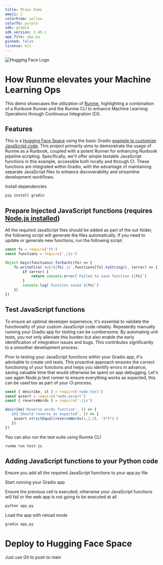 ```yaml
---
title: Mlops Demo
emoji: 🏃
colorFrom: yellow
colorTo: purple
sdk: gradio
sdk_version: 3.40.1
app_file: app.py
pinned: false
license: mit
---
```


![Hugging Face Logo](https://huggingface.co/datasets/huggingface/brand-assets/resolve/main/hf-logo.svg)

# How Runme elevates your Machine Learning Ops

This demo showcases the utilization of [Runme](https://runme.dev/), highlighting a combination of a Runbook Runner and the Runme CLI to enhance Machine Learning Operations through Continuous Integration (CI).

## Features

This is a [Hugging Face Space](https://huggingface.co/spaces) using the basic Gradio [example to customize JavaScript code](https://www.gradio.app/guides/custom-CSS-and-JS).
This project primarily aims to demonstrate the usage of Runme as a Runbook, coupled with a potent Runner for enhancing Runbook pipeline scripting. Specifically, we'll offer simple testable JavaScript functions in this example, accessible both locally and through CI. These functions are integrated within Gradio, with the advantage of maintaining separate JavaScript files to enhance discoverability and streamline development workflows.

Install dependencies

```sh
pip install gradio
```

## Prepare Injected JavaScript functions (requires [Node.js installed](https://nodejs.org/en/download))

All the required JavaScript files should be added as part of the out folder, the following script will generate the files automatically.
If you need to update or generate new functions, run the following script:

```javascript { name=inject-js }
const fs = require('fs')
const functions = require('./js')

Object.keys(functions).forEach((fn) => {
    fs.writeFile(`out/${fn}.js`,functions[fn].toString(), (error) => {
        if (error) {
            return console.error(`Failed to save function ${fn}`)
        }
        console.log(`Function saved ${fn}`)
    })
})
```

## Test JavaScript functions

To ensure an optimal developer experience, it's essential to validate the functionality of your custom JavaScript code reliably. Repeatedly manually running your Gradio app for testing can be cumbersome. By automating unit tests, you not only alleviate this burden but also enable the early identification of integration issues and bugs. This contributes significantly to a smoother development process.

Prior to testing your JavaScript functions within your Gradio app, it's advisable to create unit tests. This proactive approach ensures the correct functioning of your functions and helps you identify errors in advance, saving valuable time that would otherwise be spent on app debugging. Let's use again Node.js test runner to ensure everything works as expected, this can be used too as part of your CI process.

```javascript { name=test-js }
const { describe, it } = require('node:test')
const assert = require('node:assert')
const { reverseWords } = require('./js')

describe('Reverse words function', () => {
   it('Should reverse as expected', () => {
    assert.strictEqual(reverseWords(1,2,3), '3*2*1')
   })
})
```

You can also run the test suite using Runme CLI

```sh
runme run test-js
```

## Adding JavaScript functions to your Python code

Ensure you add all the required JavaScript functions to your app.py file

Start running your Gradio app

Ensure the previous cell is executed, otherwise your JavaScript functions will fail or the web app is not going to be executed at all

```sh
python app.py
```

Load the app with reload mode

```sh
gradio app.py
```

# Deploy to Hugging Face Space

Just use Git to push to main

